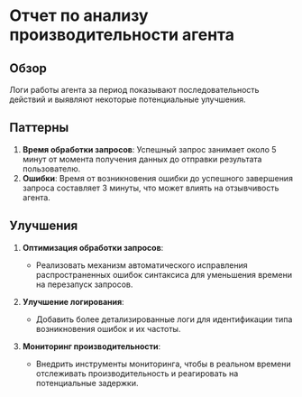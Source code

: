 # Отчет по анализу производительности агента

## Обзор
Логи работы агента за период показывают последовательность действий и выявляют некоторые потенциальные улучшения.

## Паттерны
1. **Время обработки запросов**: Успешный запрос занимает около 5 минут от момента получения данных до отправки результата пользователю.
2. **Ошибки**: Время от возникновения ошибки до успешного завершения запроса составляет 3 минуты, что может влиять на отзывчивость агента.

## Улучшения
1. **Оптимизация обработки запросов**:
   - Реализовать механизм автоматического исправления распространенных ошибок синтаксиса для уменьшения времени на перезапуск запросов.

2. **Улучшение логирования**:
   - Добавить более детализированные логи для идентификации типа возникновения ошибок и их частоты.

3. **Мониторинг производительности**:
   - Внедрить инструменты мониторинга, чтобы в реальном времени отслеживать производительность и реагировать на потенциальные задержки.